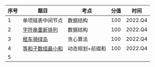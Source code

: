 | 序号 | 题目                                        | 考点            | 分值 | 时间    |
| ---- | ------------------------------------------- | --------------- | ---- | ------- |
| 1    | 单项链表中间节点                            | 数据结构        | 100  | 2022.Q4 |
| 2    | [字符串重新排列](./2-字符串重新排列.md)     | 数据结构        | 100  | 2022.Q4 |
| 3    | [租车骑绿岛](3-租车骑绿岛.md)               | 贪心算法        | 100  | 2022.Q4 |
| 4    | [等和子数组最小和](./4-等和子数组最小和.md) | 动态规划+前缀和 | 100  | 2022.Q4 |
| 5    |                                             |                 |      |         |



